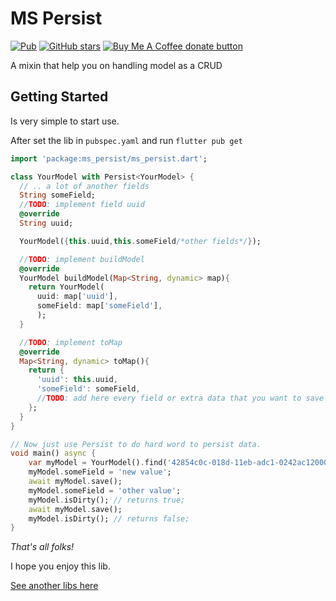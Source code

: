 # MS Persist
[![Pub](https://img.shields.io/pub/v/ms_persist.svg)](https://pub.dartlang.org/packages/ms_persist)
[![GitHub stars](https://img.shields.io/github/stars/Marcus-Software/ms_persist?style=social)](https://github.com/Marcus-Software/ms_persist)
<span class="badge-buymeacoffee">
<a href="https://www.buymeacoffee.com/marcusedu" title="Donate to this project using Buy Me A Coffee"><img src="https://img.shields.io/badge/buy%20me%20a%20coffee-donate-yellow.svg" alt="Buy Me A Coffee donate button" /></a>
</span>

A mixin that help you on handling model as a CRUD

## Getting Started

Is very simple to start use.

After set the lib in `pubspec.yaml` and run `flutter pub get`

```dart
import 'package:ms_persist/ms_persist.dart';

class YourModel with Persist<YourModel> {
  // .. a lot of another fields
  String someField;
  //TODO: implement field uuid
  @override
  String uuid;

  YourModel({this.uuid,this.someField/*other fields*/});

  //TODO: implement buildModel
  @override
  YourModel buildModel(Map<String, dynamic> map){
    return YourModel(
      uuid: map['uuid'],
      someField: map['someField'],
      );
  }

  //TODO: implement toMap
  @override
  Map<String, dynamic> toMap(){
    return {
      'uuid': this.uuid,
      'someField': someField,
      //TODO: add here every field or extra data that you want to save
    };
  }
}

// Now just use Persist to do hard word to persist data.
void main() async {
    var myModel = YourModel().find('42854c0c-018d-11eb-adc1-0242ac120002');
    myModel.someField = 'new value';
    await myModel.save();
    myModel.someField = 'other value';
    myModel.isDirty(); // returns true;
    await myModel.save();
    myModel.isDirty(); // returns false;
}
```

_That's all folks!_

I hope you enjoy this lib.

[See another libs here](https://pub.dev/publishers/marcussoftware.info/packages)
